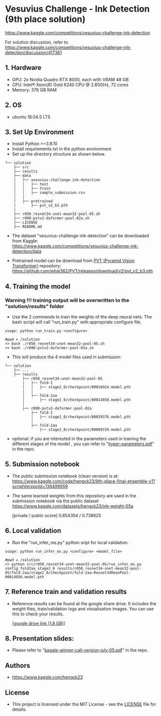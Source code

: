 # Vesuvius Challenge - Ink Detection (9th place  solution)
https://www.kaggle.com/competitions/vesuvius-challenge-ink-detection

For solution discussion, refer to https://www.kaggle.com/competitions/vesuvius-challenge-ink-detection/discussion/417361


## 1. Hardware  
- GPU: 2x Nvidia Quadro RTX 8000, each with VRAM 48 GB
- CPU: Intel® Xeon(R) Gold 6240 CPU @ 2.60GHz, 72 cores
- Memory: 376 GB RAM

## 2. OS 
- ubuntu 18.04.5 LTS

## 3. Set Up Environment
- Install Python >=3.8.10
- Install requirements.txt in the python environment
- Set up the directory structure as shown below.
``` 
└── solution
    ├── src 
    ├── results
    ├── data
    |   ├── vesuvius-challenge-ink-detection
    |   |   ├── test
    │   |   ├── train
    │   |   ├── sample_submission.csv
    │   |   
    |   ├── pretrained   
    |       ├── pvt_v2_b3.pth
    | 
    ├── r050_resnet34-unet-mean32-pool-05.sh   
    ├── r090-pvtv2-daformer-pool-02a.sh  
    ├── LICENSE 
    ├── README.md 
```

- The dataset "vesuvius-challenge-ink-detection" can be downloaded from Kaggle:  
https://www.kaggle.com/competitions/vesuvius-challenge-ink-detection/data

- Pretrained model can be download from [PVT (Pyramid Vision Transformer)](https://github.com/whai362/PVT) repository:  
https://github.com/whai362/PVT/releases/download/v2/pvt_v2_b3.pth


## 4. Training the model

### Warning !!! training output will be overwritten to the "solution/results" folder 

- Use the 2 commands to train the weights of the deep neural nets. The bash script will call "run_train.py" with appropriate configure file.
```
usage: python run_train.py <configure>

#pwd = /solution
>> bash ./r050_resnet34-unet-mean32-pool-05.sh
>> bash ./r090-pvtv2-daformer-pool-02a.sh
```
- This will produce the 4 model files used in submission:
``` 
└── solution
    ├── ...
    ├── results
        ├── r050_resnet34-unet-mean32-pool-05
        |   ├── fold-1 
        |   |   ├── stage2_0/checkpoint/00018924.model.pth
        |   |      
        |   ├── fold-2aa
        |       ├── stage2_0/checkpoint/00014850.model.pth
        |   
        ├── r090-pvtv2-daformer-pool-02a
            ├── fold-1 
            |   ├── stage2_0/checkpoint/00029376.model.pth
            |      
            ├── fold-2aa
                ├── stage2_0/checkpoint/00009159.model.pth
```
- optional: if you are interested in the parameters used in training the different stages of the model , you can refer to "[hyper-parameters.pdf](https://github.com/hengck23/solution-vesuvius-challenge-ink-detection/blob/main/hyper-parameters.pdf)" in the repo.


## 5. Submission notebook
 - The public submission notebook (clean version) is at:  
   https://www.kaggle.com/code/hengck23/9th-place-final-ensemble-v1?scriptVersionId=136499959

 - The same learned weights from this repository are used in the submission notebook via the public dataset https://www.kaggle.com/datasets/hengck23/ink-weight-05a

   [private / public score] 0.654354 / 0.738625


## 6. Local validation

- Run the "run_infer_ms.py" python sript for local validation.

```commandline
usage: python run_infer_ms.py <configure> <model_file>

#pwd = /solution
>> python src/r050_resnet34-unet-mean32-pool-05/run_infer_ms.py config_fold2aa_stage2_0 results/r050_resnet34-unet-mean32-pool-05/fold-2aa/stage2_0/checkpoint/fold-2aa-Resnet34MeanPool-00014850.model.pth

```

## 7. Reference train and validation results
- Reference results can be found at the google share drive. It includes the weight files, train/validation logs and visualisation images. You can use this to check your results.

  [[google drive link (1.8 GB)](https://drive.google.com/drive/folders/1LF77aNJhFXQDzn_pVclAc9H2z5ZlGWXt?usp=sharing)]

## 8. Presentation slides:
- Please refer to "[kaggle-winner-call-version-july-05.pdf](https://github.com/hengck23/solution-vesuvius-challenge-ink-detection/blob/main/hyper-parameters.pdf)" in the repo.

## Authors

- https://www.kaggle.com/hengck23

## License

- This project is licensed under the MIT License - see the [LICENSE](LICENSE) file for details. 



